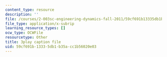 ```yaml
---
content_type: resource
description: ''
file: /courses/2-003sc-engineering-dynamics-fall-2011/59cf691b13335db1b35acc1b56020e03_zhk9xLjrmi4.vtt
file_type: application/x-subrip
learning_resource_types: []
ocw_type: OCWFile
resourcetype: Other
title: 3play caption file
uid: 59cf691b-1333-5db1-b35a-cc1b56020e03
---
```

